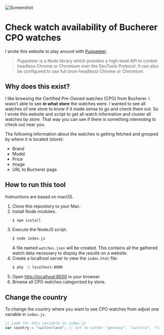 ![Screenshot](https://abload.de/img/kapture2022-04-08at09ackj1.gif)

# Check watch availability of Bucherer CPO watches

I wrote this website to play around with [Puppeteer](https://developers.google.com/web/tools/puppeteer/).

> Puppeteer is a Node library which provides a high-level API to control headless Chrome or Chromium over the DevTools Protocol. It can also be configured to use full (non-headless) Chrome or Chromium.

## Why does this exist?

I like browsing the Certified Pre-Owned watches (CPO) from Bucherer. I wasn’t able to see **in what store** the watches were. I wanted to see all watches of one store to know if it made sense to go and check them out. So I wrote this website and script to get all watch information and cluster all watches by store. That way you can see if there is something interesting to check out near you.

The following information about the watches is getting fetched and grouped by where it is located (store):

- Brand
- Model
- Price
- Image
- URL to Bucherer page

## How to run this tool

Instructions are based on macOS.

1. Clone this repository to your Mac.
2. Install Node modules: 
   ```bash
   $ npm install
   ```
3. Execute the NodeJS script.
   ```bash
   $ node index.js
   ```
   A file named `watches.json` will be created. This contains all the gathered watch data necessary to display the results on a website.
4. Create a localhost server to view the `index.html` file:
   ```bash
   $ php -S localhost:8000
   ```
5. Open [http://localhost:8000](http://localhost:8000) in your browser.
6. Browse all CPO watches categorized by store.

## Change the country

To change the country where you want to see CPO watches from adjust one variable in `index.js`. 

```js
// Look for this variable in index.js
var country = "switzerland"; // Set to either "germany", "austria", "france" or "switzerland".
```